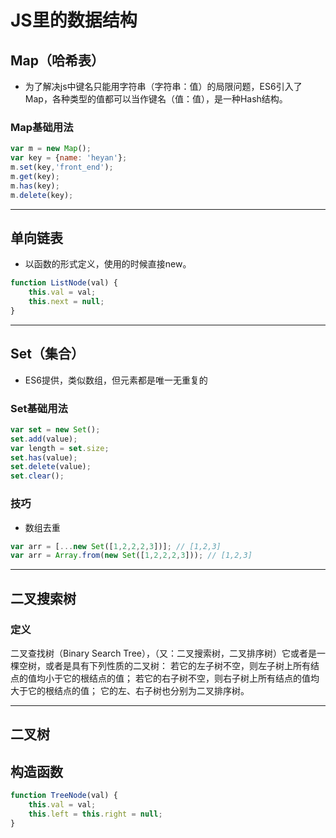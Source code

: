 # JS里的数据结构

## Map（哈希表）

- 为了解决js中键名只能用字符串（字符串：值）的局限问题，ES6引入了Map，各种类型的值都可以当作键名（值：值），是一种Hash结构。

### Map基础用法

```javascript
var m = new Map();
var key = {name: 'heyan'};
m.set(key,'front_end');
m.get(key);
m.has(key);
m.delete(key);
```

---

## 单向链表

- 以函数的形式定义，使用的时候直接new。

```javascript
function ListNode(val) {
    this.val = val;
    this.next = null;
}
```

---

## Set（集合）

- ES6提供，类似数组，但元素都是唯一无重复的

### Set基础用法

```javascript
var set = new Set();
set.add(value);
var length = set.size;
set.has(value);
set.delete(value);
set.clear();
```

### 技巧

- 数组去重

```javascript
var arr = [...new Set([1,2,2,2,3])]; // [1,2,3]
var arr = Array.from(new Set([1,2,2,2,3])); // [1,2,3]
```

---

## 二叉搜索树

### 定义

二叉查找树（Binary Search Tree），（又：二叉搜索树，二叉排序树）它或者是一棵空树，或者是具有下列性质的二叉树： 若它的左子树不空，则左子树上所有结点的值均小于它的根结点的值； 若它的右子树不空，则右子树上所有结点的值均大于它的根结点的值； 它的左、右子树也分别为二叉排序树。

---

## 二叉树

## 构造函数

```javascript
function TreeNode(val) {
    this.val = val;
    this.left = this.right = null;
}
```
